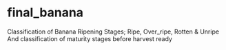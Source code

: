 # final_banana

Classification of Banana Ripening Stages; Ripe, Over_ripe, Rotten & Unripe
And classification of maturity stages before harvest ready
